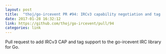 ```yaml
---
layout: post
title:  "thoj/go-ircevent PR #94: IRCv3 capability negotiation and tag parsing"
date: 2017-01-28 16:32:12
link: https://github.com/thoj/go-ircevent/pull/94
categories: link
---
```

Pull request to add IRCv3 CAP and tag support to the go-ircevent IRC library for Go.